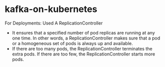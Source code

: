 # kafka-on-kubernetes
For Deployments: Used A ReplicationController 
- It ensures that a specified number of pod replicas are running at any one time. In other words, a ReplicationController makes sure that a pod or a homogeneous set of pods is always up and available.
- If there are too many pods, the ReplicationController terminates the extra pods. If there are too few, the ReplicationController starts more pods.
